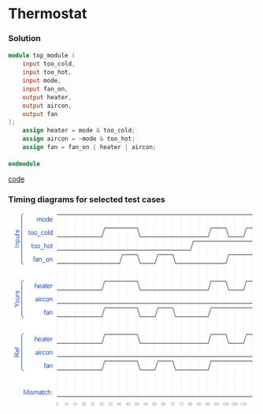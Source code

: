 # Thermostat
### Solution
```Verilog
module top_module (
    input too_cold,
    input too_hot,
    input mode,
    input fan_on,
    output heater,
    output aircon,
    output fan
); 
    assign heater = mode & too_cold;
    assign aircon = ~mode & too_hot;
    assign fan = fan_on | heater | aircon;

endmodule
```
[code](./57.v)

### Timing diagrams for selected test cases
![result](./result.png)